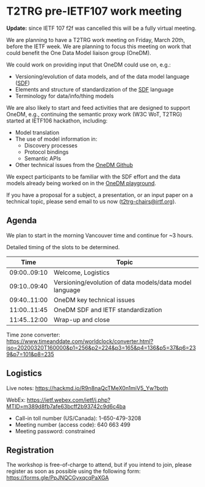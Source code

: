 # T2TRG pre-IETF107 work meeting 

**Update:** since IETF 107 f2f was cancelled this will be a fully virtual meeting. 

We are planning to have a T2TRG work meeting on Friday, March 20th, before the IETF week.
We are planning to focus this meeting on work that could benefit the One Data Model liaison group (OneDM).

We could work on providing input that OneDM could use on, e.g.:

* Versioning/evolution of data models, and of the data model language ([SDF][])
* Elements and structure of standardization of the [SDF][] language
* Terminology for data/info/thing models

[SDF]: https://github.com/one-data-model/language

We are also likely to start and feed activities that are designed to support OneDM,
e.g., continuing the semantic proxy work (W3C WoT, T2TRG) started at
IETF106 hackathon, including:

* Model translation
* The use of model information in:
    * Discovery processes
    * Protocol bindings
    * Semantic APIs
* Other technical issues from the [OneDM Github](https://github.com/one-data-model/language/issues)

We expect participants to be familiar with the SDF effort and the data
models already being worked on in the [OneDM playground][].

[OneDM playground]: https://github.com/one-data-model/playground

If you have a proposal for a subject, a presentation, or an input
paper on a technical topic, please send email to us now (t2trg-chairs@irtf.org).

## Agenda

We plan to start in the morning Vancouver time and continue for ~3 hours.

Detailed timing of the slots to be determined.

|         Time | Topic                                                                |
| ------------ | -------------------------------------------------------------------- |
| 09:00..09:10 | Welcome, Logistics                                                   |
| 09:10..09:40 | Versioning/evolution of data models/data model language              |
| 09:40..11:00 | OneDM key technical issues                                           |
| 11:00..11:45 | OneDM SDF and IETF standardization                                   |
| 11:45..12:00 | Wrap-up and close                                                    |

Time zone converter: https://www.timeanddate.com/worldclock/converter.html?iso=20200320T160000&p1=256&p2=224&p3=165&p4=136&p5=37&p6=239&p7=101&p8=235


## Logistics

Live notes: https://hackmd.io/R9n8naQcTMeX0n1miV5_Yw?both

WebEx: https://ietf.webex.com/ietf/j.php?MTID=m389d8fb7afe63bcff2b93742c9d6c4ba

* Call-in toll number (US/Canada): 1-650-479-3208
* Meeting number (access code): 640 663 499
* Meeting password: constrained

## Registration

The workshop is free-of-charge to attend, but if you intend to join, please register as soon as possible using the
following form:  https://forms.gle/PpJNQCGyxqcqPaXGA

